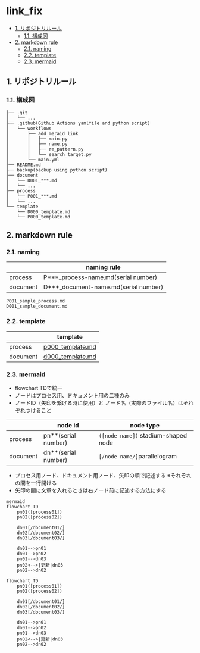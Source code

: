 <!-- omit in toc -->
# link_fix

- [1. リポジトリルール](#1-リポジトリルール)
  - [1.1. 構成図](#11-構成図)
- [2. markdown rule](#2-markdown-rule)
  - [2.1. naming](#21-naming)
  - [2.2. template](#22-template)
  - [2.3. mermaid](#23-mermaid)

## 1. リポジトリルール

### 1.1. 構成図

```sample
├── .git
│   └── ...
├── .github(Github Actions yamlfile and python script)
│   └── workflows
│       ├── add_meraid_link
│       │   ├── main.py
│       │   ├── name.py
│       │   ├── re_pattern.py
│       │   └── search_target.py
│       └── main.yml
├── README.md
├── backup(backup using python script)
├── document
│   └── D001_***.md
│   └── ...
├── process
│   └── P001_***.md
│   └── ...
└── template
    └── D000_template.md
    └── P000_template.md
```

## 2. markdown rule

### 2.1. naming

|          | naming rule                          |
| -------- | ------------------------------------ |
| process  | P***_process-name.md(serial number)  |
| document | D***_document-name.md(serial number) |

```sample
P001_sample_process.md
D001_sample_document.md
```

### 2.2. template

|          | template                                      |
| -------- | --------------------------------------------- |
| process  | [p000_template.md](template/p000_template.md) |
| document | [d000_template.md](template/d000_template.md) |

### 2.3. mermaid

- flowchart TDで統一
- ノードはプロセス用、ドキュメント用の二種のみ
- ノードID（矢印を繋げる時に使用）と
  ノード名（実際のファイル名）はそれぞれつけること

|          | node id             | node type                           |
| -------- | ------------------- | ----------------------------------- |
| process  | pn**(serial number) | `([node name])` stadium-shaped node |
| document | dn**(serial number) | `[/node name/]`parallelogram        |

- プロセス用ノード、ドキュメント用ノード、矢印の順で記述する
  ※それぞれの間を一行開ける
- 矢印の間に文章を入れるときは右ノード前に記述する方法にする

```sample
mermaid
flowchart TD
    pn01([process01])
    pn02([process02])

    dn01[/document01/]
    dn02[/document02/]
    dn03[/document03/]

    dn01-->pn01
    dn01-->pn02
    pn01-->dn03
    pn02<-->|更新|dn03
    pn02-->dn02
```

```mermaid
flowchart TD
    pn01([process01])
    pn02([process02])

    dn01[/document01/]
    dn02[/document02/]
    dn03[/document03/]

    dn01-->pn01
    dn01-->pn02
    pn01-->dn03
    pn02<-->|更新|dn03
    pn02-->dn02
```
